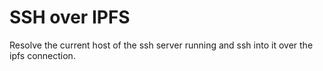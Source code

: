 # SSH over IPFS

Resolve the current host of the ssh server running and ssh into it over the ipfs connection.
